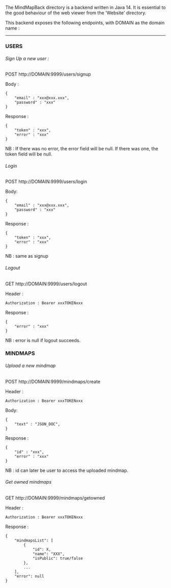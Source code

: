 The MindMapBack directory is a backend written in Java 14.
It is essential to the good behaviour of the web viewer from the 'Website' directory.

This backend exposes the following endpoints, with DOMAIN as the domain name :

-------------------------------------------------------------------------------

### USERS

###### Sign Up a new user :

POST http://DOMAIN:9999/users/signup

Body :
```
{
    "email" : "xxx@xxx.xxx",
    "password" : "xxx"
}
```
Response :
```
{
    "token" : "xxx",
    "error" : "xxx"
}
```
NB : If there was no error, the error field will be null. If there was one, the token field will be null.

###### Login

POST http://DOMAIN:9999/users/login

Body:
```
{
    "email" : "xxx@xxx.xxx",
    "password" : "xxx"
}
```
Response :
```
{
    "token" : "xxx",
    "error" : "xxx"
}
```
NB : same as signup

###### Logout

GET http://DOMAIN:9999/users/logout

Header :

`Authorization : Bearer xxxTOKENxxx`

Response :

```
{
    "error" : "xxx"
}
```
NB : error is null if logout succeeds.

### MINDMAPS

###### Upload a new mindmap

POST http://DOMAIN:9999/mindmaps/create

Header :

`Authorization : Bearer xxxTOKENxxx`

Body:
```
{
    "text" : "JSON_DOC",
}
```
Response :
```
{
    "id" : "xxx",
    "error" : "xxx"
}
```
NB : id can later be user to access the uploaded mindmap.

###### Get owned mindmaps

GET http://DOMAIN:9999/mindmaps/getowned

Header :

`Authorization : Bearer xxxTOKENxxx`

Response :
```
{
    "mindmapsList": [
        {
            "id": X,
            "name": "XXX",
            "isPublic": true/false
        },
        ...
    ],
    "error": null
}
```
